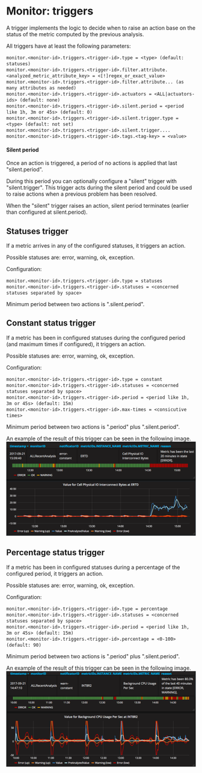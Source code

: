 # Monitor: triggers

A trigger implements the logic to decide when to raise an action base on the status of the metric computed by the previous analysis.

All triggers have at least the following parameters:

```
monitor.<monitor-id>.triggers.<trigger-id>.type = <type> (default: statuses)
monitor.<monitor-id>.triggers.<trigger-id>.filter.attribute.<analyzed_metric_attribute_key> = <[!]regex_or_exact_value>
monitor.<monitor-id>.triggers.<trigger-id>.filter.attribute... (as many attributes as needed)
monitor.<monitor-id>.triggers.<trigger-id>.actuators = <ALL|actuators-ids> (default: none)
monitor.<monitor-id>.triggers.<trigger-id>.silent.period = <period like 1h, 3m or 45s> (default: 0)
monitor.<monitor-id>.triggers.<trigger-id>.silent.trigger.type = <type> (default: not set)
monitor.<monitor-id>.triggers.<trigger-id>.silent.trigger....
monitor.<monitor-id>.triggers.<trigger-id>.tags.<tag-key> = <value>
```

#### Silent period

Once an action is triggered, a period of no actions is applied that last "silent.period".

During this period you can optionally configure a "silent" trigger with "silent.trigger". 
This trigger acts during the silent period and could be used to raise actions when a previous problem has been resolved. 

When the "silent" trigger raises an action, silent period terminates (earlier than configured at silent.period). 

## Statuses trigger

If a metric arrives in any of the configured statuses, it triggers an action.

Possible statuses are: error, warning, ok, exception.

Configuration:
```
monitor.<monitor-id>.triggers.<trigger-id>.type = statuses
monitor.<monitor-id>.triggers.<trigger-id>.statuses = <concerned statuses separated by space>
```

Minimum period between two actions is ".silent.period".

## Constant status trigger

If a metric has been in configured statuses during the configured period (and maximum times if configured), it triggers an action.

Possible statuses are: error, warning, ok, exception.

Configuration:
```
monitor.<monitor-id>.triggers.<trigger-id>.type = constant
monitor.<monitor-id>.triggers.<trigger-id>.statuses = <concerned statuses separated by space>
monitor.<monitor-id>.triggers.<trigger-id>.period = <period like 1h, 3m or 45s> (default: 15m)
monitor.<monitor-id>.triggers.<trigger-id>.max-times = <consicutive times>
```

Minimum period between two actions is ".period" plus ".silent.period".

An example of the result of this trigger can be seen in the following image.
![Constant status trigger](../img/trigger/constant.png)

## Percentage status trigger

If a metric has been in configured statuses during a percentage of the configured period, it triggers an action.

Possible statuses are: error, warning, ok, exception.

Configuration:
```
monitor.<monitor-id>.triggers.<trigger-id>.type = percentage
monitor.<monitor-id>.triggers.<trigger-id>.statuses = <concerned statuses separated by space>
monitor.<monitor-id>.triggers.<trigger-id>.period = <period like 1h, 3m or 45s> (default: 15m)
monitor.<monitor-id>.triggers.<trigger-id>.percentage = <0-100> (default: 90)
```

Minimum period between two actions is ".period" plus ".silent.period".

An example of the result of this trigger can be seen in the following image.
![Percentage status trigger](../img/trigger/percentage.png)